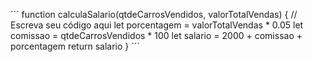 ´´´
function calculaSalario(qtdeCarrosVendidos, valorTotalVendas) {
 // Escreva seu código aqui
 let porcentagem = valorTotalVendas * 0.05
 let comissao = qtdeCarrosVendidos * 100
 let salario = 2000 + comissao + porcentagem
 return salario
}
´´´